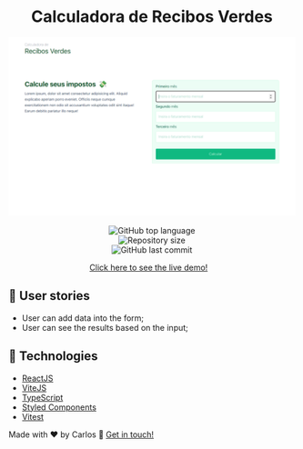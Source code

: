 <h1 align="center">
    Calculadora de Recibos Verdes
</h1>

<img alt="screencapture" src="screen.webp">

<p align="center">
  <img alt="GitHub top language" src="https://img.shields.io/github/languages/top/kdumagalhaes/calculadora-recibos-verdes">
  <br />
  <img alt="Repository size" src="https://img.shields.io/github/repo-size/kdumagalhaes/calculadora-recibos-verdes">
  <br />
    <img alt="GitHub last commit" src="https://img.shields.io/github/last-commit/kdumagalhaes/calculadora-recibos-verdes">
</p>

<p align="center">
    <a href="https://calculadora-recibos-verdes.vercel.app/" target="_blank">Click here to see the live demo!</a>&nbsp;&nbsp;&nbsp;
</p>

## :rocket: User stories
- User can add data into the form;
- User can see the results based on the input;

## :rocket: Technologies

- [ReactJS](https://reactjs.org/)
- [ViteJS](https://vitejs.dev/)
- [TypeScript](https://www.typescriptlang.org/)
- [Styled Components](https://tailwindcss.com/)
- [Vitest](https://vitest.dev/)

Made with ♥ by Carlos :wave: [Get in touch!](https://www.linkedin.com/in/kdumagalhaes/)
